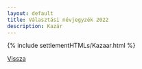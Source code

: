 ```yaml
---
layout: default
title: Választási névjegyzék 2022
description: Kazár
---
```


{% include settlementHTMLs/Kazaar.html %}

[Vissza](../)